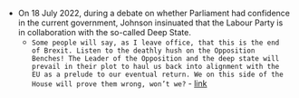 - On 18 July 2022, during a debate on whether Parliament had confidence in the current government, Johnson insinuated that the Labour Party is in collaboration with the so-called Deep State.
    - `Some people will say, as I leave office, that this is the end of Brexit. Listen to the deathly hush on the Opposition Benches! The Leader of the Opposition and the deep state will prevail in their plot to haul us back into alignment with the EU as a prelude to our eventual return. We on this side of the House will prove them wrong, won’t we?` - [link](https://hansard.parliament.uk/Commons/2022-07-18/debates/EA7DB1BF-EC36-4C3B-8F73-D47B2523BA53/ConfidenceInHerMajesty%E2%80%99SGovernment?highlight=deep%20state\#contribution-778B8F1D-9E1E-4B31-B911-38C11DEFED13)
    